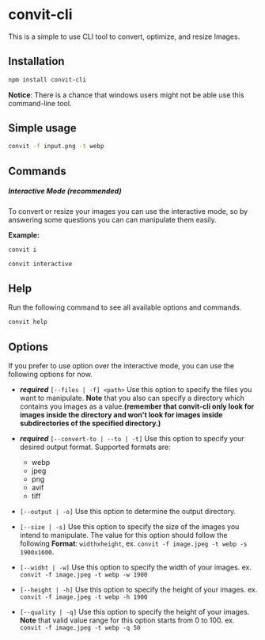 # convit-cli

This is a simple to use CLI tool to convert, optimize, and resize Images.

## Installation

```sh
npm install convit-cli
```

**Notice**: There is a chance that windows users might not be able use this command-line tool.

## Simple usage

```sh
convit -f input.png -t webp
```

## Commands

##### Interactive Mode **(recommended)**

To convert or resize your images you can use the interactive mode, so by answering some questions you can can manipulate them easily.

**Example:**

```sh
convit i
```

```sh
convit interactive
```

## Help

Run the following command to see all available options and commands.

```sh
convit help
```

## Options

If you prefer to use option over the interactive mode, you can use the following options for now.

- **_required_** `[--files | -f] <path>` Use this option to specify the files you want to manipulate. **Note** that you also can specify a directory which contains you images as a value.**(remember that convit-cli only look for images inside the directory and won't look for images inside subdirectories of the specified directory.)**

- **_required_** `[--convert-to | --to | -t]` Use this option to specify your desired output format. Supported formats are:
  - webp
  - jpeg
  - png
  - avif
  - tiff
- `[--output | -o]` Use this option to determine the output directory.
- `[--size | -s]` Use this option to specify the size of the images you intend to manipulate. The value for this option should follow the following **Format**: `widthxheight`, ex. `convit -f image.jpeg -t webp -s 1900x1600`.
- `[--widht | -w]` Use this option to specify the width of your images. ex. `convit -f image.jpeg -t webp -w 1900`
- `[--height | -h]` Use this option to specify the height of your images. ex. `convit -f image.jpeg -t webp -h 1900`
- `[--quality | -q]` Use this option to specify the height of your images. **Note** that valid value range for this option starts from 0 to 100. ex. `convit -f image.jpeg -t webp -q 50`
